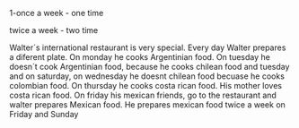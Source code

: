 1-once a week - one time  

twice a week - two time


Walter´s international restaurant is very special. Every day Walter prepares a diferent plate. On monday he cooks Argentinian food. On tuesday
he doesn´t cook Argentinian food, because he cooks chilean food and tuesday and on saturday, on wednesday he doesnt chilean food becuase he cooks 
colombian food. On thursday he cooks costa rican food. His mother loves costa rican food. On friday his mexican friends, go to the restaurant 
and walter prepares Mexican food. He prepares mexican food twice a week on Friday and Sunday
